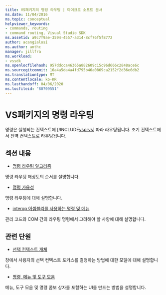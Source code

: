 ```yaml
---
title: VS패키지의 명령 라우팅 | 마이크로 소프트 문서
ms.date: 11/04/2016
ms.topic: conceptual
helpviewer_keywords:
- commands, routing
- command routing, Visual Studio SDK
ms.assetid: a9c7f9ae-3594-4557-a314-8cf76f5f8772
author: acangialosi
ms.author: anthc
manager: jillfra
ms.workload:
- vssdk
ms.openlocfilehash: 957ddcca46365a882609c15c96d666c2848ace6c
ms.sourcegitcommit: 16a4a5da4a4fd795b46a0869ca2152f2d36e6db2
ms.translationtype: MT
ms.contentlocale: ko-KR
ms.lasthandoff: 04/06/2020
ms.locfileid: "80709551"
---
```

# <a name="command-routing-in-vspackages"></a>VS패키지의 명령 라우팅
명령은 실행되는 컨텍스트에 [!INCLUDE[vsprvs](../../code-quality/includes/vsprvs_md.md)] 따라 라우팅됩니다. 초기 컨텍스트에서 전역 컨텍스트로 라우팅됩니다.

## <a name="in-this-section"></a>섹션 내용
- [명령 라우팅 알고리즘](../../extensibility/internals/command-routing-algorithm.md)

 명령 라우팅 해상도의 순서를 설명합니다.

- [명령 가용성](../../extensibility/internals/command-availability.md)

 명령 라우팅에 대해 설명합니다.

- [interop 어셈블리를 사용하는 명령 및 메뉴](../../extensibility/internals/commands-and-menus-that-use-interop-assemblies.md)

 관리 코드와 COM 간의 라우팅 명령에서 고려해야 할 사항에 대해 설명합니다.

## <a name="related-sections"></a>관련 단원
- [선택 컨텍스트 개체](../../extensibility/internals/selection-context-objects.md)

 창에서 사용자의 선택 컨텍스트 포커스를 결정하는 방법에 대한 모델에 대해 설명합니다.

- [명령, 메뉴 및 도구 모음](../../extensibility/internals/commands-menus-and-toolbars.md)

 메뉴, 도구 모음 및 명령 콤보 상자를 포함하는 UI를 만드는 방법을 설명합니다.
